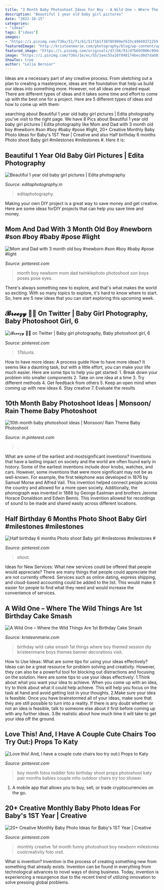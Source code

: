 ```yaml
---
title: "3 Month Baby Photoshoot Ideas For Boy - A Wild One – Where The Wild Things Are 1st Birthday Cake Smash"
description: "Beautiful 1 year old baby girl pictures"
date: "2022-10-15"
categories:
- "ideas"
tags: ["ideas"]
images:
- "https://i.pinimg.com/736x/51/f1/61/51f161f38f85999ef633c49049372259.jpg"
featuredImage: "http://kristeenmarie.com/photography/blog/wp-content/uploads/2016/10/2016-10-20_0006.jpg"
featured_image: "https://i.pinimg.com/originals/d7/b6/93/d7b693906c994469e5cb5b0345eae3d8.jpg"
image: "https://i.pinimg.com/736x/1e/ec/55/1eec55a16f048174becd0d7dab01a94f--monthly-baby-photos-st-year.jpg"
ShowToc: true
author: "Lelia Bernier"
---
```



Ideas are a necessary part of any creative process. From sketching out a plan to creating a masterpiece, ideas are the foundation that help us build our ideas into something more. However, not all ideas are created equal. There are different types of ideas and it takes some time and effort to come up with the best one for a project. Here are 5 different types of ideas and how to come up with them: 

	

		
searching about Beautiful 1 year old baby girl pictures | Edita photography you've visit to the right page. We have 8 Pics about Beautiful 1 year old baby girl pictures | Edita photography like Mom and Dad with 3 month old boy #newborn #son #boy #baby #pose #light, 20+ Creative Monthly Baby Photo Ideas for Baby&#039;s 1ST Year | Creative and also Half birthday 6 months Photo shoot Baby girl #milestones #milestones #. Here it is:
		
    
## Beautiful 1 Year Old Baby Girl Pictures | Edita Photography

<img loading=lazy src="https://editaphotography.in/blog/wp-content/uploads/2018/02/Arti_baby_photo_shoot_105.jpg" onerror="this.onerror=null;this.src='https://tse3.mm.bing.net/th?id=OIP.OabQGFvQd_yv6Ee-rVNX3AHaE8&amp;pid=15.1';" alt="Beautiful 1 year old baby girl pictures | Edita photography">

_Source: editaphotography.in_

>editaphotography. 

	

Making your own DIY project is a great way to save money and get creative. Here are some ideas forDIY projects that can help you save time and money.

    
## Mom And Dad With 3 Month Old Boy #newborn #son #boy #baby #pose #light

<img loading=lazy src="https://i.pinimg.com/originals/d7/b6/93/d7b693906c994469e5cb5b0345eae3d8.jpg" onerror="this.onerror=null;this.src='https://tse1.mm.bing.net/th?id=OIP.C18kPRb3tY2kd_RGSyr1IgHaLK&amp;pid=15.1';" alt="Mom and Dad with 3 month old boy #newborn #son #boy #baby #pose #light">

_Source: pinterest.com_

>month boy newborn mom dad twinklephoto photoshoot son boys poses pose eyes. 

	

There's always something new to explore, and that's what makes the world so exciting. With so many topics to explore, it's hard to know where to start.  So, here are 5 new ideas that you can start exploring this upcoming week.

    
## 𝓑𝓻𝓮𝓮𝔃𝔂 🏳️‍🌈 On Twitter | Baby Girl Photography, Baby Photoshoot Girl, 6

<img loading=lazy src="https://i.pinimg.com/736x/83/45/1b/83451b1c9eb8aaf6f36214ed9c354752.jpg" onerror="this.onerror=null;this.src='https://tse1.mm.bing.net/th?id=OIP.z4VjoN8vLiC-MdK1Lo__rQHaK_&amp;pid=15.1';" alt="𝓑𝓻𝓮𝓮𝔃𝔂 🏳️‍🌈 on Twitter | Baby girl photography, Baby photoshoot girl, 6">

_Source: pinterest.com_

>17blunts. 

	

How to have more ideas: A process guide
How to have more ideas? It seems like a daunting task, but with a little effort, you can make your life much easier. Here are some tips to help you get started: 1. Break down your problem into smaller components 2. Take on one idea at a time 3. Try different methods 4. Get feedback from others 5. Keep an open mind when coming up with new ideas 6. Stay creative 7. Evaluate the results 
    
## 10th Month Baby Photoshoot Ideas | Monsoon/ Rain Theme Baby Photoshoot

<img loading=lazy src="https://i.pinimg.com/736x/51/f1/61/51f161f38f85999ef633c49049372259.jpg" onerror="this.onerror=null;this.src='https://tse1.mm.bing.net/th?id=OIP.JSSXx3pxOJuHT0cHuOE5UQHaFj&amp;pid=15.1';" alt="10th month baby photoshoot ideas | Monsoon/ Rain Theme Baby Photoshoot">

_Source: in.pinterest.com_

>. 

	

What are some of the earliest and mostsignificant inventions?
Inventions that have a lasting impact on society and the world are often found early in history. Some of the earliest inventions include door knobs, watches, and cars. However, some inventions that were more significant may not be as well-known. For example, the first telephone was developed in 1876 by Samuel Morse and Alfred Vail. This invention helped connect people across the country and allowed for a more open society. Additionally, the phonograph was invented in 1888 by George Eastman and brothers Jerome Horace Donaldson and Edwin Bemis. This invention allowed for recordings of sound to be made and shared easily across different locations.

    
## Half Birthday 6 Months Photo Shoot Baby Girl #milestones #milestones #

<img loading=lazy src="https://i.pinimg.com/736x/d7/ab/6b/d7ab6b3c7bb37e6b90c4996d238bb68a.jpg" onerror="this.onerror=null;this.src='https://tse4.mm.bing.net/th?id=OIP.IUP5kD7sHB4poZPf7sRzegHaLH&amp;pid=15.1';" alt="Half birthday 6 months Photo shoot Baby girl #milestones #milestones #">

_Source: pinterest.com_

>shoot. 

	

Ideas for New Services: What new services could be offered that people would appreciate?
There are many things that people could appreciate that are not currently offered. Services such as online dating, express shipping, and cloud-based accounting could be added to the list. This would make it easier for people to find what they need and would increase the convenience of services.

    
## A Wild One – Where The Wild Things Are 1st Birthday Cake Smash

<img loading=lazy src="http://kristeenmarie.com/photography/blog/wp-content/uploads/2016/10/2016-10-20_0006.jpg" onerror="this.onerror=null;this.src='https://tse2.mm.bing.net/th?id=OIP.MTAQN3yOAbhucWHXEmD9wwHaLx&amp;pid=15.1';" alt="A Wild One – Where the Wild Things Are 1st Birthday Cake Smash">

_Source: kristeenmarie.com_

>birthday wild cake smash 1st things where boy themed session diy kristeenmarie boys themes banner decorations visit. 

	

How to Use Ideas: What are some tips for using your ideas effectively?
Ideas can be a great resource for problem solving and creativity. However, they can also be a powerful tool for blocking out distractions and focusing on the solution. Here are some tips to use your ideas effectively:
1.Think about what you want your idea to achieve. When you come up with an idea, try to think about what it could help achieve. This will help you focus on the task at hand and avoid getting lost in your thoughts.
2.Make sure your idea is feasible. Once you have brainstormed all of your ideas, make sure that they are still possible to turn into a reality. If there is any doubt whether or not an idea is feasible, talk to someone else about it first before coming up with any further ideas.
3.Be realistic about how much time it will take to get your idea off the ground.

    
## Love This! And, I Have A Couple Cute Chairs Too Try Out:) Props To Katy

<img loading=lazy src="https://i.pinimg.com/736x/48/64/40/486440537850db4f5f45bf39fe865182.jpg" onerror="this.onerror=null;this.src='https://tse4.mm.bing.net/th?id=OIP.aF1ohf-9PAlMdU-9WbkNwAHaLH&amp;pid=15.1';" alt="Love this! And, I have a couple cute chairs too try out:) Props to Katy">

_Source: pinterest.com_

>boy month fotos toddler foto birthday shoot props photoshoot katy pair months babies couple niño outdoor chairs try too shower. 

	

1. A mobile app that allows you to buy, sell, or trade cryptocurrencies on the go.

    
## 20+ Creative Monthly Baby Photo Ideas For Baby&#039;s 1ST Year | Creative

<img loading=lazy src="https://i.pinimg.com/736x/1e/ec/55/1eec55a16f048174becd0d7dab01a94f--monthly-baby-photos-st-year.jpg" onerror="this.onerror=null;this.src='https://tse2.mm.bing.net/th?id=OIP.CTK32rjBs5791ImvjqizcgHaHa&amp;pid=15.1';" alt="20+ Creative Monthly Baby Photo Ideas for Baby&#039;s 1ST Year | Creative">

_Source: pinterest.com_

>monthly creative 1st month funny photoshoot boy newborn milestones coolcreativity foto visit. 

	

What is invention?
Invention is the process of creating something new from something that already exists. Invention can be found in everything from technological advances to novel ways of doing business. Today, invention is experiencing a resurgence due to the recent trend of utilizing innovation to solve pressing global problems.


